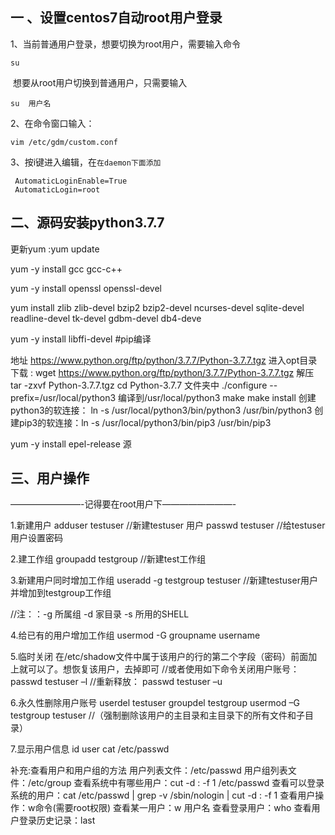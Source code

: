 ## 一 、设置centos7自动root用户登录

1、当前普通用户登录，想要切换为root用户，需要输入命令

```
su
```

​    想要从root用户切换到普通用户，只需要输入

```
su  用户名
```

2、在命令窗口输入：

```
vim /etc/gdm/custom.conf 
```

3、按i键进入编辑，在`在daemon下面添加`

```
 AutomaticLoginEnable=True
 AutomaticLogin=root 
```



## 二、源码安装python3.7.7

更新yum :yum update

yum -y install gcc gcc-c++

yum -y install openssl openssl-devel

yum install zlib zlib-devel bzip2 bzip2-devel  ncurses-devel sqlite-devel readline-devel tk-devel gdbm-devel db4-deve

yum -y install libffi-devel    #pip编译

地址 https://www.python.org/ftp/python/3.7.7/Python-3.7.7.tgz
进入opt目录 下载 : wget https://www.python.org/ftp/python/3.7.7/Python-3.7.7.tgz
解压 tar -zxvf Python-3.7.7.tgz 
cd Python-3.7.7 文件夹中
./configure --prefix=/usr/local/python3 编译到/usr/local/python3
make
make install 
创建python3的软连接： ln -s /usr/local/python3/bin/python3 /usr/bin/python3
创建pip3的软连接：ln -s /usr/local/python3/bin/pip3 /usr/bin/pip3



yum -y install epel-release 源

## 三、用户操作

————————-记得要在root用户下————————-

1.新建用户
adduser testuser //新建testuser 用户
passwd testuser //给testuser 用户设置密码

2.建工作组
groupadd testgroup //新建test工作组

3.新建用户同时增加工作组
useradd -g testgroup testuser //新建testuser用户并增加到testgroup工作组

//注：：-g 所属组 -d 家目录 -s 所用的SHELL

4.给已有的用户增加工作组
usermod -G groupname username

5.临时关闭
在/etc/shadow文件中属于该用户的行的第二个字段（密码）前面加上就可以了。想恢复该用户，去掉即可
//或者使用如下命令关闭用户账号：
passwd testuser –l
//重新释放：
passwd testuser –u

6.永久性删除用户账号
userdel testuser
groupdel testgroup
usermod –G testgroup testuser //（强制删除该用户的主目录和主目录下的所有文件和子目录）

7.显示用户信息
id user
cat /etc/passwd

补充:查看用户和用户组的方法
用户列表文件：/etc/passwd
用户组列表文件：/etc/group
查看系统中有哪些用户：cut -d : -f 1 /etc/passwd
查看可以登录系统的用户：cat /etc/passwd | grep -v /sbin/nologin | cut -d : -f 1
查看用户操作：w命令(需要root权限)
查看某一用户：w 用户名
查看登录用户：who
查看用户登录历史记录：last

























